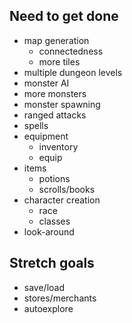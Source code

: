 ## Need to get done

 * map generation
   * connectedness
   * more tiles
 * multiple dungeon levels
 * monster AI
 * more monsters
 * monster spawning
 * ranged attacks
 * spells
 * equipment
   * inventory
   * equip
 * items
   * potions
   * scrolls/books
 * character creation
   * race
   * classes
 * look-around

## Stretch goals

 * save/load
 * stores/merchants
 * autoexplore
